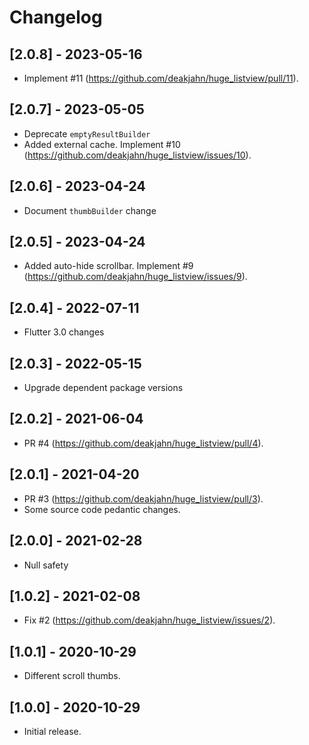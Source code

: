 # Changelog

## [2.0.8] - 2023-05-16

* Implement #11 (https://github.com/deakjahn/huge_listview/pull/11).

## [2.0.7] - 2023-05-05

* Deprecate `emptyResultBuilder`
* Added external cache. Implement #10 (https://github.com/deakjahn/huge_listview/issues/10).

## [2.0.6] - 2023-04-24

* Document `thumbBuilder` change

## [2.0.5] - 2023-04-24

* Added auto-hide scrollbar. Implement #9 (https://github.com/deakjahn/huge_listview/issues/9).

## [2.0.4] - 2022-07-11

* Flutter 3.0 changes

## [2.0.3] - 2022-05-15

* Upgrade dependent package versions

## [2.0.2] - 2021-06-04

* PR #4 (https://github.com/deakjahn/huge_listview/pull/4).

## [2.0.1] - 2021-04-20

* PR #3 (https://github.com/deakjahn/huge_listview/pull/3).
* Some source code pedantic changes.

## [2.0.0] - 2021-02-28

* Null safety

## [1.0.2] - 2021-02-08

* Fix #2 (https://github.com/deakjahn/huge_listview/issues/2).

## [1.0.1] - 2020-10-29

* Different scroll thumbs.

## [1.0.0] - 2020-10-29

* Initial release.
